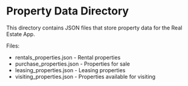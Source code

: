 # Property Data Directory

This directory contains JSON files that store property data for the Real Estate App.

Files:
- rentals_properties.json - Rental properties
- purchase_properties.json - Properties for sale
- leasing_properties.json - Leasing properties
- visiting_properties.json - Properties available for visiting
